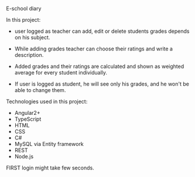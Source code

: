 E-school diary

In this project:
- user logged as teacher can add, edit or delete students grades depends on his subject.

- While adding grades teacher can choose their ratings and write a description.

- Added grades and their ratings are calculated and shown as weighted average for every student individually.

- If user is logged as student, he will see only his grades, and he won't be able to change them. 


Technologies used in this project:
- Angular2+
- TypeScript
- HTML
- CSS
- C#
- MySQL via Entity framework
- REST
- Node.js


FIRST login might take few seconds.


